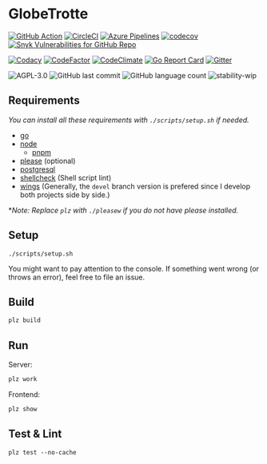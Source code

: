 # GlobeTrotte

[![GitHub Action](https://github.com/binhonglee/GlobeTrotte/workflows/CI/badge.svg)](https://github.com/binhonglee/GlobeTrotte/actions?query=workflow%3ACI+branch%3Amain)
[![CircleCI](https://circleci.com/gh/binhonglee/GlobeTrotte/tree/main.svg?style=shield)](https://circleci.com/gh/binhonglee/GlobeTrotte/tree/main)
[![Azure Pipelines](https://binhonglee.visualstudio.com/GlobeTrotte/_apis/build/status/binhonglee.GlobeTrotte?branchName=main)](https://binhonglee.visualstudio.com/GlobeTrotte/_build/latest?definitionId=1&branchName=main)
[![codecov](https://codecov.io/gh/binhonglee/GlobeTrotte/branch/main/graph/badge.svg?token=H3UDTCtJoy)](https://codecov.io/gh/binhonglee/GlobeTrotte)
[![Snyk Vulnerabilities for GitHub Repo](https://img.shields.io/snyk/vulnerabilities/github/binhonglee/GlobeTrotte.svg)](https://app.snyk.io/org/binhonglee/project/c9cff2be-f8f8-4db5-b687-1b69865cade9/)

[![Codacy](https://api.codacy.com/project/badge/Grade/4f01a8a8e4694a8d9c0bef49ed3a8058)](https://app.codacy.com/project/binhonglee/GlobeTrotte/dashboard)
[![CodeFactor](https://www.codefactor.io/repository/github/binhonglee/globetrotte/badge)](https://www.codefactor.io/repository/github/binhonglee/globetrotte)
[![CodeClimate](https://api.codeclimate.com/v1/badges/f7aaf4db648db9bd6188/maintainability)](https://codeclimate.com/github/binhonglee/GlobeTrotte/maintainability)
[![Go Report Card](https://goreportcard.com/badge/github.com/binhonglee/GlobeTrotte)](https://goreportcard.com/report/github.com/binhonglee/GlobeTrotte)
[![Gitter](https://img.shields.io/gitter/room/binhonglee/GlobeTrotte.svg)](https://gitter.im/binhonglee/GlobeTrotte)

![AGPL-3.0](https://img.shields.io/github/license/binhonglee/GlobeTrotte.svg?logo)
![GitHub last commit](https://img.shields.io/github/last-commit/binhonglee/GlobeTrotte.svg)
![GitHub language count](https://img.shields.io/github/languages/count/binhonglee/GlobeTrotte.svg)
![stability-wip](https://img.shields.io/badge/stability-work_in_progress-lightgrey.svg)

## Requirements

_You can install all these requirements with `./scripts/setup.sh` if needed._

- [go](https://golang.org/)
- [node](https://nodejs.org/en/)
  - [pnpm](https://pnpm.js.org/)
- [please](https://please.build) (optional)
- [postgresql](https://www.postgresql.org/)
- [shellcheck](https://github.com/koalaman/shellcheck) (Shell script lint)
- [wings](https://wings.sh/) (Generally, the `devel` branch version is prefered since I develop both projects side by side.)

\*_Note: Replace `plz` with `./pleasew` if you do not have please installed._

## Setup

```
./scripts/setup.sh
```

You might want to pay attention to the console. If something went wrong (or throws an error), feel free to file an issue.

## Build

```txt
plz build
```

## Run

Server:

```txt
plz work
```

Frontend:

```txt
plz show
```

## Test & Lint

```txt
plz test --no-cache
```
